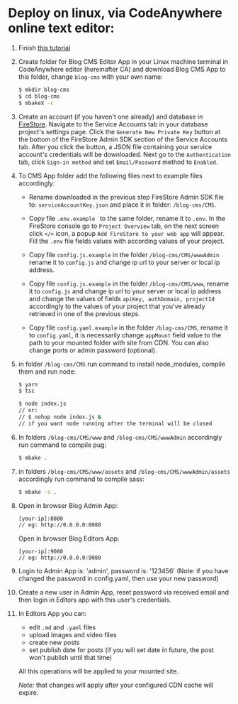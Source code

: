 # Deploy on linux, via CodeAnywhere online text editor:

1. Finish [this tutorial](http://metabake.github.io/MetaBake-Docs/ca/)

1. Create folder for Blog CMS Editor App in your Linux machine terminal in CodeAnywhere editor (hereinafter CA) and download Blog CMS App to this folder, change `blog-cms` with your own name:
    ```sh
    $ mkdir blog-cms
    $ cd blog-cms
    $ mbakeX -c
    ```
1. Create an account (if you haven't one already) and database in [FireStore](http://console.FireStore.google.com). Navigate to the Service Accounts tab in your database project's settings page. Click the `Generate New Private Key` button at the bottom of the FireStore Admin SDK section of the Service Accounts tab. After you click the button, a JSON file containing your service account's credentials will be downloaded. Next go to the `Authentication` tab, click `Sign-in method` and set `Email/Password` method to `Enabled`.

1. To CMS App folder add the following files next to example files accordingly:

    - Rename downloaded in the previous step FireStore Admin SDK file to: `serviceAccountKey.json` and place it in folder: `/blog-cms/CMS`. 

    - Copy file `.env.example ` to the same folder, rename it to `.env`. In the FireStore console go to `Project Overview` tab, on the next screen click `</>` icon, a popup `Add FireStore to your web app` will appear. Fill the `.env` file fields values with according values of your project.

    - Copy file `config.js.example` in the folder `/blog-cms/CMS/wwwAdmin` rename it to `config.js` and change ip url to your server or local ip address.

    - Copy file `config.js.example` in the folder `/blog-cms/CMS/www`, rename it to `config.js` and change ip url to your server or local ip address and change the values of fields `apiKey, authDomain, projectId` accordingly to the values of your project that you've already retrieved in one of the previous steps.

    - Copy file `config.yaml.example` in the folder `/blog-cms/CMS`, rename it to `config.yaml`, it is necessarily change `appMount` field value to the path to your mounted folder with site from CDN. You can also change ports or admin password (optional).


1. in folder `/blog-cms/CMS` run command to install node_modules, compile them and run node:
    ```sh
    $ yarn
    $ tsc

    $ node index.js 
    // or: 
    // $ nohup node index.js & 
    // if you want node running after the terminal will be closed
    ```
1. In folders `/blog-cms/CMS/www` and `/blog-cms/CMS/wwwAdmin` accordingly run command to compile pug:
    ```sh
    $ mbake .
    ```
1. in folders `/blog-cms/CMS/www/assets` and `/blog-cms/CMS/wwwAdmin/assets` accordingly run command to compile sass:
    ```sh
    $ mbake -s .
    ```
1. Open in browser Blog Admin App:
    ```sh
    [your-ip]:8080
    // eg: http://0.0.0.0:8080
    ```

    Open in browser Blog Editors App:

    ```
    [your-ip]:9080
    // eg: http://0.0.0.0:9080
    ```
1. Login to Admin App is: 'admin', password is: '123456' (Note: if you have changed the password in config.yaml, then use your new password)

1. Create a new user in Admin App, reset password via received email and then login in Editors app with this user's credentials.

1. In Editors App you can: 

    - edit `.md` and `.yaml` files
    - upload images and video files
    - create new posts
    - set publish date for posts (if you will set date in future, the post won't publish until that time)
    
    All this operations will be applied to your mounted site.

    *Note:* that changes will apply after your configured CDN cache will expire.